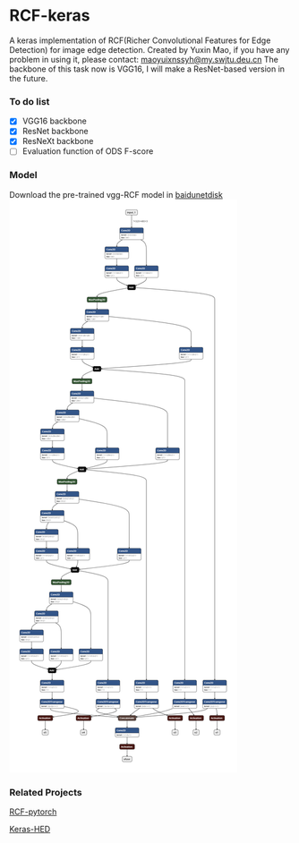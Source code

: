 # RCF-keras
A keras implementation of RCF(Richer Convolutional Features for Edge Detection) for image edge detection.
Created by Yuxin Mao, if you have any problem in using it, please contact: maoyuixnssyh@my.swjtu.deu.cn
The backbone of this task now is VGG16, I will make a ResNet-based version in the future.
### To do list
- [x] VGG16 backbone
- [x] ResNet backbone
- [x] ResNeXt backbone
- [ ] Evaluation function of ODS F-score
### Model
Download the pre-trained vgg-RCF model in [baidunetdisk](https://pan.baidu.com/s/1IL3P8Qn-ICGYxbIFojO8XQ)
![model struct](https://github.com/fupiao1998/RCF-keras/blob/master/pictures/model%20struct.png)
### Related Projects
[RCF-pytorch](https://github.com/meteorshowers/RCF-pytorch)

[Keras-HED](https://github.com/lc82111/Keras_HED)
